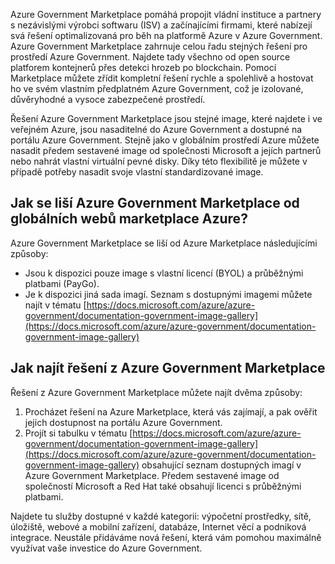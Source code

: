 Azure Government Marketplace pomáhá propojit vládní instituce a partnery s nezávislými výrobci softwaru (ISV) a začínajícími firmami, které nabízejí svá řešení optimalizovaná pro běh na platformě Azure v Azure Government. Azure Government Marketplace zahrnuje celou řadu stejných řešení pro prostředí Azure Government. Najdete tady všechno od open source platforem kontejnerů přes detekci hrozeb po blockchain. Pomocí Marketplace můžete zřídit kompletní řešení rychle a spolehlivě a hostovat ho ve svém vlastním předplatném Azure Government, což je izolované, důvěryhodné a vysoce zabezpečené prostředí.

Řešení Azure Government Marketplace jsou stejné image, které najdete i ve veřejném Azure, jsou nasaditelné do Azure Government a dostupné na portálu Azure Government. Stejně jako v globálním prostředí Azure můžete nasadit předem sestavené image od společnosti Microsoft a jejích partnerů nebo nahrát vlastní virtuální pevné disky. Díky této flexibilitě je můžete v případě potřeby nasadit svoje vlastní standardizované image.

## <a name="how-are-the-azure-government-and-azure-global-marketplaces-different"></a>Jak se liší Azure Government Marketplace od globálních webů marketplace Azure? 

Azure Government Marketplace se liší od Azure Marketplace následujícími způsoby:
- Jsou k dispozici pouze image s vlastní licencí (BYOL) a průběžnými platbami (PayGo).
- Je k dispozici jiná sada imagí. Seznam s dostupnými imagemi můžete najít v tématu [https://docs.microsoft.com/azure/azure-government/documentation-government-image-gallery](https://docs.microsoft.com/azure/azure-government/documentation-government-image-gallery)

## <a name="how-to-find-azure-government-marketplace-solutions"></a>Jak najít řešení z Azure Government Marketplace

Řešení z Azure Government Marketplace můžete najít dvěma způsoby:
1.  Procházet řešení na Azure Marketplace, která vás zajímají, a pak ověřit jejich dostupnost na portálu Azure Government.
2.  Projít si tabulku v tématu [https://docs.microsoft.com/azure/azure-government/documentation-government-image-gallery](https://docs.microsoft.com/azure/azure-government/documentation-government-image-gallery) obsahující seznam dostupných imagí v Azure Government Marketplace. Předem sestavené image od společností Microsoft a Red Hat také obsahují licenci s průběžnými platbami.

Najdete tu služby dostupné v každé kategorii: výpočetní prostředky, sítě, úložiště, webové a mobilní zařízení, databáze, Internet věcí a podniková integrace. Neustále přidáváme nová řešení, která vám pomohou maximálně využívat vaše investice do Azure Government.